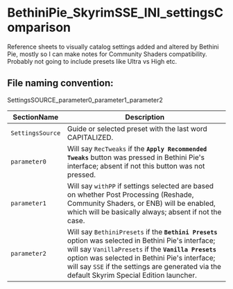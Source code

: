 # BethiniPie_SkyrimSSE_INI_settingsComparison

 Reference sheets to visually catalog settings added and altered by Bethini Pie, mostly so I can make notes for Community Shaders compatibility.  Probably not going to include presets like Ultra vs High etc.

## File naming convention:

 SettingsSOURCE_parameter0_parameter1_parameter2

| SectionName | Description |
|---|---|
|`SettingsSource`|Guide or selected preset with the last word CAPITALIZED.|
|`parameter0`|Will say `RecTweaks` if the **`Apply Recommended Tweaks`** button was pressed in Bethini Pie's interface; absent if not this button was not pressed.|
|`parameter1`|Will say `withPP` if settings selected are based on whether Post Processing (Reshade, Community Shaders, or ENB) will be enabled, which will be basically always; absent if not the case.|
|`parameter2`|Will say `BethiniPresets` if the **`Bethini Presets`** option was selected in Bethini Pie's interface; will say `VanillaPresets` if the **`Vanilla Presets`** option was selected in Bethini Pie's interface; will say `SSE` if the settings are generated via the default Skyrim Special Edition launcher.|
